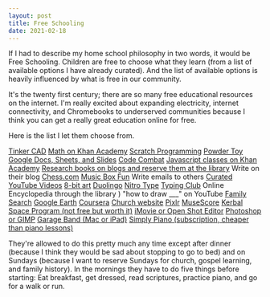 ```yaml
---
layout: post
title: Free Schooling
date: 2021-02-18
---
```


If I had to describe my home school philosophy in two words, it would be Free Schooling. Children are free to choose what they learn (from a list of available options I have already curated). And the list of available options is heavily influenced by what is free in our community.

It's the twenty first century; there are so many free educational resources on the internet. I'm really excited about expanding electricity, internet connectivity, and Chromebooks to underserved communities because I think you can get a really great education online for free.  

Here is the list I let them choose from. 

[Tinker CAD](https://www.tinkercad.com/)
[Math on Khan Academy](https://www.khanacademy.org/)
[Scratch Programming](https://scratch.mit.edu/)
[Powder Toy](https://powdertoy.co.uk/)
[Google Docs, Sheets, and Slides](https://www.google.com/docs/about/)
[Code Combat](https://codecombat.com/)
[Javascript classes on Khan Academy](https://www.khanacademy.org/computing/computer-programming/programming)
[Research books on blogs and reserve them at the library](https://www.hollybraun.com/2020/05/22/how-to-be-a-library-power-user.html)
Write on their blog
[Chess.com](https://www.chess.com/home)
[Music Box Fun](https://musicboxfun.com/)
Write emails to others
[Curated YouTube Videos](https://thume.ca/2020/07/19/my-youtube-tier-list/)
[8-bit art](https://make8bitart.com/)
[Duolingo](https://www.duolingo.com/learn)
[Nitro Type](https://www.nitrotype.com/)
[Typing Club](https://www.typingclub.com/)
Online Encyclopedia through the library )
"how to draw ___" on YouTube
[Family Search](https://www.familysearch.org/en/)
[Google Earth](https://earth.google.com/web/)
[Coursera](https://www.coursera.org/)
[Church website](https://www.churchofjesuschrist.org/?lang=eng)
[Pixlr](https://pixlr.com/x/)
[MuseScore](https://musescore.org/en)
[Kerbal Space Program (not free but worth it)](https://www.kerbalspaceprogram.com/)
[iMovie or Open Shot Editor](https://www.openshot.org/)
[Photoshop or GIMP](https://www.gimp.org/)
[Garage Band (Mac or iPad)](https://www.apple.com/mac/garageband/)
[Simply Piano (subscription, cheaper than piano lessons)](https://apps.apple.com/us/app/simply-piano-by-joytunes/id1019442026)

They're allowed to do this pretty much any time except after dinner (because I think they would be sad about stopping to go to bed) and on Sundays (because I want to reserve Sundays for church, gospel learning, and family history).  In the mornings they have to do five things before starting: Eat breakfast, get dressed, read scriptures, practice piano, and go for a walk or run.

